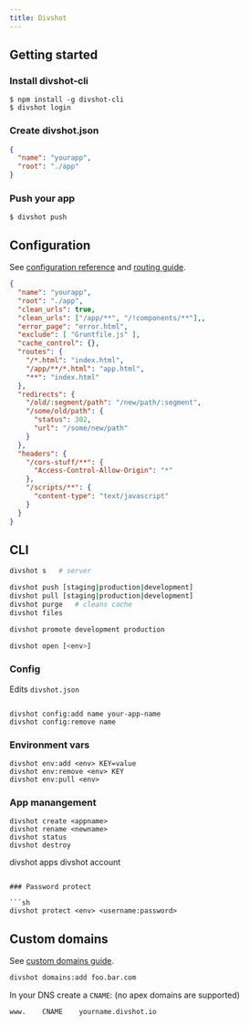 ```yaml
---
title: Divshot
---
```


## Getting started

### Install divshot-cli

```
$ npm install -g divshot-cli
$ divshot login
```

### Create divshot.json

```json
{
  "name": "yourapp",
  "root": "./app"
}
```

### Push your app

```
$ divshot push
```

## Configuration

See [configuration reference](https://docs.divshot.com/guides/configuration) and [routing guide](https://docs.divshot.com/guides/routing).

```json
{
  "name": "yourapp",
  "root": "./app",
  "clean_urls": true,
  "clean_urls": ["/app/**", "/!components/**"],,
  "error_page": "error.html",
  "exclude": [ "Gruntfile.js" ],
  "cache_control": {},
  "routes": {
    "/*.html": "index.html",
    "/app/**/*.html": "app.html",
    "**": "index.html"
  },
  "redirects": {
    "/old/:segment/path": "/new/path/:segment",
    "/some/old/path": {
      "status": 302,
      "url": "/some/new/path"
    }
  },
  "headers": {
    "/cors-stuff/**": {
      "Access-Control-Allow-Origin": "*"
    },
    "/scripts/**": {
      "content-type": "text/javascript"
    }
  }
}
```

## CLI

```sh
divshot s   # server

divshot push [staging|production|development]
divshot pull [staging|production|development]
divshot purge   # cleans cache
divshot files

divshot promote development production

divshot open [<env>]
```

### Config
Edits `divshot.json`

```

divshot config:add name your-app-name
divshot config:remove name
```

### Environment vars

```
divshot env:add <env> KEY=value
divshot env:remove <env> KEY
divshot env:pull <env>
```

### App manangement

```
divshot create <appname>
divshot rename <newname>
divshot status
divshot destroy
```

divshot apps
divshot account
```

### Password protect

```sh
divshot protect <env> <username:password>
```

## Custom domains

See [custom domains guide](http://docs.divshot.com/guides/domains).

```sh
divshot domains:add foo.bar.com
```

In your DNS create a `CNAME`: (no apex domains are supported)

```
www.    CNAME    yourname.divshot.io
```
